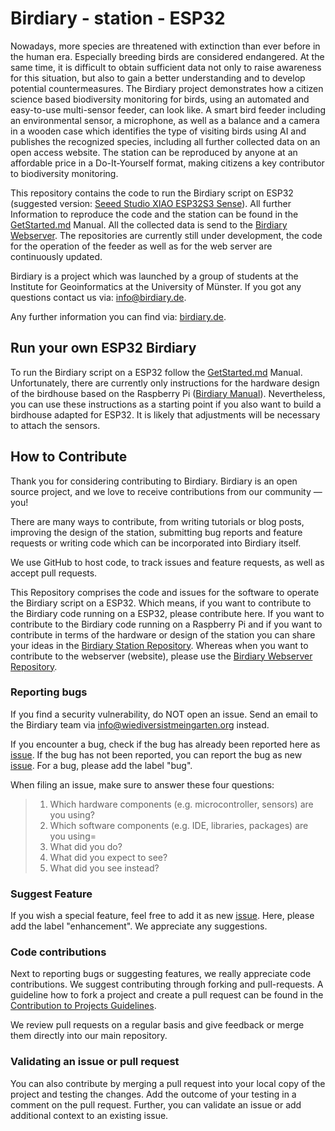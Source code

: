 # Birdiary - station - ESP32 
Nowadays, more species are threatened with extinction than ever before in the human era.
Especially breeding birds are considered endangered. 
At the same time, it is difficult to obtain sufficient data not only to raise awareness for this situation, but also to gain a better understanding and to develop potential countermeasures.
The Birdiary project demonstrates how a citizen science based biodiversity monitoring for birds, using an automated and easy-to-use multi-sensor feeder, can look like. 
A smart bird feeder including an environmental sensor, a microphone, as well as a balance and a camera in a wooden case which identifies the type of visiting birds using AI and publishes the recognized species, including all further collected data on an open access website. 
The station can be reproduced by anyone at an affordable price in a Do-It-Yourself format, making citizens a key contributor to biodiversity monitoring.

This repository contains the code to run the Birdiary script on ESP32 (suggested version: [Seeed Studio XIAO ESP32S3 Sense](https://www.seeedstudio.com/XIAO-ESP32S3-Sense-p-5639.html)). All further Information to reproduce the code and the station can be found in the [GetStarted.md](/GetStarted.md) Manual. 
All the collected data is send to the [Birdiary Webserver](https://www.wiediversistmeingarten.org/view).
The repositories are currently still under development, the code for the operation of the feeder as well as for the web server are continuously updated. 

Birdiary is a project which was launched by a group of students at the Institute for Geoinformatics at the University of Münster. 
If you got any questions contact us via: [info@birdiary.de](mailto:info@birdiary.de).

Any further information you can find via: [birdiary.de](https://www.wiediversistmeingarten.org/). 

## Run your own ESP32 Birdiary 
To run the Birdiary script on a ESP32 follow the [GetStarted.md](/GetStarted.md) Manual. 
Unfortunately, there are currently only instructions for the hardware design of the birdhouse based on the Raspberry Pi ([Birdiary Manual](https://docs.google.com/document/d/1ItowLull5JF3irzGtbR-fCmgelG3B7DSaU1prOeQXA4/)). Nevertheless, you can use these instructions as a starting point if you also want to build a birdhouse adapted for ESP32. It is likely that adjustments will be necessary to attach the sensors. 

## How to Contribute
Thank you for considering contributing to Birdiary. 
Birdiary is an open source project, and we love to receive contributions from our community — you!
 
There are many ways to contribute, from writing tutorials or blog posts, improving the design of the station, submitting bug reports and feature requests or writing code which can be incorporated into Birdiary itself.
 
We use GitHub to host code, to track issues and feature requests, as well as accept pull requests.
 
This Repository comprises the code and issues for the software to operate the Birdiary script on a ESP32. 
Which means, if you want to contribute to the Birdiary code running on a ESP32, please contribute here. 
If you want to contribute to the Birdiary code running on a Raspberry Pi and if you want to contribute in terms of the hardware or design of the station you can share your ideas in the [Birdiary Station Repository](https://github.com/Birdiary/station). 
Whereas when you want to contribute to the webserver (website), please use the [Birdiary Webserver Repository](https://github.com/Birdiary/webserver). 

### Reporting bugs
If you find a security vulnerability, do NOT open an issue. Send an email to the Birdiary team via [info@wiediversistmeingarten.org](mailto:info@wiediversistmeingarten.org) instead.
 
If you encounter a bug, check if the bug has already been reported here as [issue](https://github.com/tnier01/BirdiaryStationESP32/issues). If the bug has not been reported, you can report the bug as new [issue](https://github.com/tnier01/BirdiaryStationESP32/issues/new). For a bug, please add the label "bug".
 
When filing an issue, make sure to answer these four questions:
> 1. Which hardware components (e.g. microcontroller, sensors) are you using?
> 2. Which software components (e.g. IDE, libraries, packages) are you using=
> 3. What did you do?
> 4. What did you expect to see?
> 5. What did you see instead?
 
### Suggest Feature
If you wish a special feature, feel free to add it as new [issue](https://github.com/tnier01/BirdiaryStationESP32/issues/new). Here, please add the label "enhancement". We appreciate any suggestions.
 
### Code contributions
Next to reporting bugs or suggesting features, we really appreciate code contributions. We suggest contributing through forking and pull-requests. A guideline how to fork a project and create a pull request can be found in the [Contribution to Projects Guidelines](https://docs.github.com/en/get-started/quickstart/contributing-to-projects). 
 
We review pull requests on a regular basis and give feedback or merge them directly into our main repository.
 
### Validating an issue or pull request
You can also contribute by merging a pull request into your local copy of the project and testing the changes. Add the outcome of your testing in a comment on the pull request.
 Further, you can validate an issue or add additional context to an existing issue.